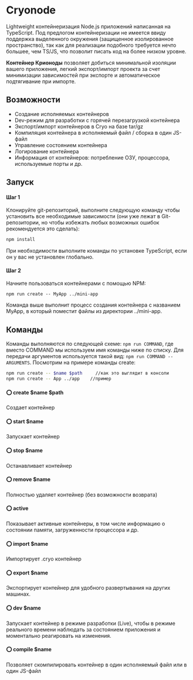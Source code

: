 # Cryonode
Lightweight контейнеризация Node.js приложений написанная на TypeScript. Под предлогом контейнеризации не имеется ввиду поддержка выделенного окружения (защищенное изолированное пространство), так как для реализации подобного требуется нечто большее, чем TS/JS, что позволит писать код на более низком уровне.

**Контейнер Крионоды** позволяет добиться минимальной изоляции вашего приложения, легкий экспорт/импорт проекта за счет минимизации зависимостей при экспорте и автоматическое подтягивание при импорте. 

## Возможности
- Создание исполняемых контейнеров
- Dev-режим для разработки с горячей перезагрузкой контейнера
- Экспорт/импорт контейнеров в Cryo на базе tar/gz
- Компиляция контейнера в исполняемый файл / сборка в один JS-файл
- Управление состоянием контейнера
- Логирование контейнера
- Информация от контейнеров: потребление ОЗУ, процессора, используемые порты и др.

## Запуск
#### Шаг 1
Клонируйте git-репозиторий, выполните следующую команду чтобы установить все необходимые зависимости (они уже лежат в Git-репозитории, но чтобы избежать любых возможных ошибок рекомендуется это сделать):
```bash
npm install
```
При необходимости выполните команды по установке TypeScript, если он у вас не установлен глобально.
#### Шаг 2
Начните пользоваться контейнерами с помощью NPM:
```
npm run create -- MyApp ../mini-app
```
Команда выше выполнит процесс создания контейнера с названием MyApp, в который поместит файлы из директории ../mini-app. 

## Команды
Команды выполняются по следующей схеме: `npm run COMMAND`, где вместо COMMAND мы используем имя команды ниже по списку. Для передачи аргументов используется такой вид: `npm run COMMAND -- ARGUMENTS`. Посмотрим на примере команды create:
```bash
npm run create -- $name $path     //как это выглядит в консоли
npm run create -- App ../app    //пример
```
#### ⭕ create $name $path
Создает контейнер
#### ⭕ start $name
Запускает контейнер
#### ⭕ stop $name
Останавливает контейнер
#### ⭕ remove $name
Полностью удаляет контейнер (без возможности возврата)
#### ⭕ active
Показывает активные контейнеры, в том числе информацию о состоянии памяти, загруженности процессора и др.
#### ⭕ import $name
Импортирует .cryo контейнер
#### ⭕ export $name
Экспортирует контейнер для удобного развертывания на других машинах.
#### ⭕ dev $name
Запускает контейнер в режиме разработки (Live), чтобы в режиме реального времени наблюдать за состоянием приложения и моментально реагировать на изменения.
#### ⭕ compile $name
Позволяет скомпилировать контейнер в один исполняемый файл или в один JS-файл
